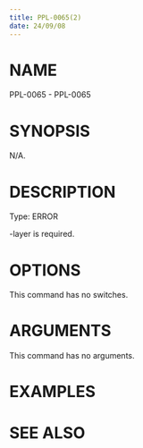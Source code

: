 ```yaml
---
title: PPL-0065(2)
date: 24/09/08
---
```


# NAME

PPL-0065 - PPL-0065

# SYNOPSIS

N/A.

# DESCRIPTION

Type: ERROR

-layer is required.

# OPTIONS

This command has no switches.

# ARGUMENTS

This command has no arguments.

# EXAMPLES

# SEE ALSO
